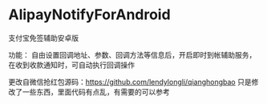# AlipayNotifyForAndroid
支付宝免签辅助安卓版

功能：
  自由设置回调地址、参数、回调方法等信息后，开启即时到帐辅助服务，在收到收款通知时，可自动执行回调操作


更改自微信抢红包源码：https://github.com/lendylongli/qianghongbao
只是修改了一些东西，里面代码有点乱，有需要的可以参考
